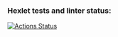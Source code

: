 ### Hexlet tests and linter status:
[![Actions Status](https://github.com/Flynnrcore/frontend-project-12/workflows/hexlet-check/badge.svg)](https://github.com/Flynnrcore/frontend-project-12/actions)